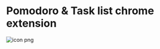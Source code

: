 # Pomodoro & Task list chrome extension

![icon png](https://github.com/user-attachments/assets/f1e8c92d-075e-4973-b17b-718ebebb14b5)
